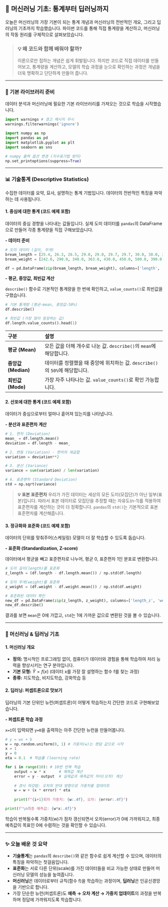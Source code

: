 ## 🤖 머신러닝 기초: 통계부터 딥러닝까지

오늘은 머신러닝의 가장 기본이 되는 통계 개념과 머신러닝의 전반적인 개요, 그리고 딥러닝의 기초까지 학습했습니다. 파이썬 코드를 통해 직접 통계량을 계산하고, 머신러닝의 작동 원리를 구체적으로 살펴보았습니다.

> ### 💡 왜 코드와 함께 배워야 할까?
> 이론으로만 접하는 개념은 쉽게 휘발됩니다. 하지만 코드로 직접 데이터를 만들어보고, 통계량을 계산하고, 모델의 학습 과정을 눈으로 확인하는 과정은 개념을 더욱 명확하고 단단하게 만들어 줍니다.

---

### 🐍 기본 라이브러리 준비

데이터 분석과 머신러닝에 필요한 기본 라이브러리를 가져오는 것으로 학습을 시작했습니다.

```python
import warnings # 경고 메시지 무시
warnings.filterwarnings('ignore')

import numpy as np
import pandas as pd
import matplotlib.pyplot as plt
import seaborn as sns

# numpy 출력 옵션 변경 (지수표기법 방지)
np.set_printoptions(suppress=True)
```

---

### 📊 기술통계 (Descriptive Statistics)

수집한 데이터를 요약, 묘사, 설명하는 통계 기법입니다. 데이터의 전반적인 특징을 파악하는 데 사용됩니다.

#### 1. 중심에 대한 통계 (코드 예제 포함)

데이터의 중심 경향을 나타내는 값들입니다. 실제 도미 데이터를 `pandas`의 DataFrame으로 만들어 각종 통계량을 직접 구해보았습니다.

**- 데이터 준비**
```python
# 도미 데이터 (길이, 무게)
bream_length = [25.4, 26.3, 26.5, 29.0, 29.0, 29.7, 29.7, 30.0, 30.0, 30.7, 31.0, 31.0, 31.5, 32.0, 32.0, 32.0, 33.0, 33.0, 33.5, 33.5, 34.0, 34.0, 34.5, 35.0, 35.0, 35.0, 35.0, 36.0, 36.0, 37.0, 38.5, 38.5, 39.5, 41.0, 41.0]
bream_weight = [242.0, 290.0, 340.0, 363.0, 430.0, 450.0, 500.0, 390.0, 450.0, 500.0, 475.0, 500.0, 500.0, 340.0, 600.0, 600.0, 700.0, 700.0, 610.0, 650.0, 575.0, 685.0, 620.0, 680.0, 700.0, 725.0, 720.0, 714.0, 850.0, 1000.0, 920.0, 955.0, 925.0, 975.0, 950.0]

df = pd.DataFrame(zip(bream_length, bream_weight), columns=['length', 'weight'])
```

**- 평균, 중앙값, 최빈값 계산**

`describe()` 함수로 기본적인 통계량을 한 번에 확인하고, `value_counts()`로 최빈값을 구했습니다.

```python
# 기본 통계량 (평균-mean, 중앙값-50%)
df.describe()

# 최빈값 (가장 많이 등장하는 값)
df.length.value_counts().head(1)
```

| 구분 | 설명 |
| :--- | :--- |
| **평균 (Mean)** | 모든 값을 더해 개수로 나눈 값. `describe()`의 `mean`에 해당합니다. |
| **중앙값 (Median)** | 데이터를 정렬했을 때 중앙에 위치하는 값. `describe()`의 `50%`에 해당합니다. |
| **최빈값 (Mode)** | 가장 자주 나타나는 값. `value_counts()`로 확인 가능합니다. |

#### 2. 산포에 대한 통계 (코드 예제 포함)

데이터가 중심으로부터 얼마나 흩어져 있는지를 나타냅니다.

**- 분산과 표준편차 계산**
```python
# 1. 편차 (Deviation)
mean_ = df.length.mean()
deviation = df.length - mean_

# 2. 변동 (Variation) - 편차의 제곱합
variation = deviation**2

# 3. 분산 (Variance)
variance = sum(variation) / len(variation)

# 4. 표준편차 (Standard Deviation)
std = np.sqrt(variance)
```
> **💡 표본 표준편차**
> 우리가 가진 데이터는 세상의 모든 도미(모집단)가 아닌 일부(표본)입니다. 따라서 표본 데이터로 모집단을 추정할 때는 자유도(n-1)를 적용하여 표준편차를 계산하는 것이 더 정확합니다. `pandas`의 `std()`는 기본적으로 표본 표준편차를 계산해줍니다.

#### 3. 정규화와 표준화 (코드 예제 포함)

데이터의 단위를 맞춰주어(스케일링) 모델이 더 잘 학습할 수 있도록 돕습니다.

**- 표준화 (Standardization, Z-score)**

데이터에서 평균을 빼고 표준편차로 나누어, 평균 0, 표준편차 1인 분포로 변환합니다.

```python
# 도미 길이(length)를 표준화
z_length = (df.length - df.length.mean()) / np.std(df.length)

# 도미 무게(weight)를 표준화
z_weight = (df.weight - df.weight.mean()) / np.std(df.weight)

# 표준화된 데이터 확인
new_df = pd.DataFrame(zip(z_length, z_weight), columns=['length_z', 'weight_z'])
new_df.describe()
```
결과를 보면 `mean`은 0에 가깝고, `std`는 1에 가까운 값으로 변환된 것을 볼 수 있습니다.

---

### 🧠 머신러닝 & 딥러닝 기초

#### 1. 머신러닝 개요

- **정의:** 명시적인 프로그래밍 없이, 컴퓨터가 데이터와 경험을 통해 학습하여 처리 능력을 향상시키는 연구 분야입니다.
- **기본 모형:** $\hat Y=f(x)$ (데이터 x를 가장 잘 설명하는 함수 f를 찾는 과정)
- **종류:** 지도학습, 비지도학습, 강화학습 등

#### 2. 딥러닝: 퍼셉트론으로 맛보기

딥러닝의 기본 단위인 뉴런(퍼셉트론)이 어떻게 학습하는지 간단한 코드로 구현해보았습니다.

**- 퍼셉트론 학습 과정**

`x=1`이 입력되면 `y=0`을 출력하는 아주 간단한 뉴런을 만들어봅니다.

```python
# y = wx + b
w = np.random.uniform(0, 1) # 가중치(w)는 랜덤 값으로 시작
x = 1
y = 0
eta = 0.1  # 학습률 (learning rate)

for i in range(10): # 10번 반복 학습
    output = w * x      # 예측값 계산
    error = y - output  # 실제값과 예측값의 차이(오차) 계산
    
    # 경사 하강법: 오차의 반대 방향으로 가중치를 업데이트
    w = w + (x * error) * eta
    
    print(f"{i+1}회차 가중치: {w:.4f}, 오차: {error:.4f}")

print(f"\n최종 예측값: {w*x:.4f}")
```
학습이 반복될수록 가중치(w)가 점차 갱신되면서 오차(error)가 0에 가까워지고, 최종 예측값이 목표인 0에 수렴하는 것을 확인할 수 있습니다.

---

### ✨ 오늘 배운 것 요약

- **기술통계**는 `pandas`의 `describe()`와 같은 함수로 쉽게 계산할 수 있으며, 데이터의 특징을 파악하는 첫걸음입니다.
- **표준화**는 서로 다른 단위(scale)를 가진 데이터들을 비교 가능한 상태로 만들어 머신러닝 모델의 성능을 높여줍니다.
- **머신러닝**은 데이터로부터 규칙(함수 f)을 학습하는 과정이며, **딥러닝**은 인공신경망을 기반으로 합니다.
- 가장 단순한 뉴런(퍼셉트론)도 **예측 → 오차 계산 → 가중치 업데이트**의 과정을 반복하며 정답에 가까워지도록 학습합니다.